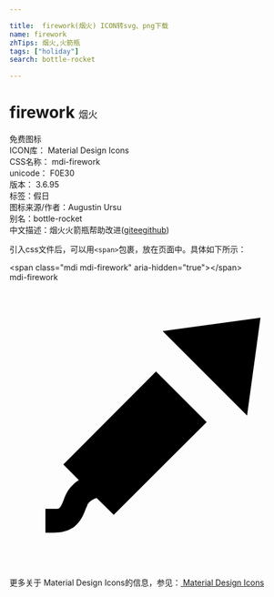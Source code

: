 ```yaml
---

title:  firework(烟火) ICON转svg、png下载
name: firework
zhTips: 烟火,火箭瓶
tags: ["holiday"]
search: bottle-rocket

---
```


# firework  <small style="font-size: 60%;font-weight: 100">烟火</small>


<div class="detail-page">
<p>
<span><span class="badge-success badge">免费图标</span> </span>
<br/>
<span>
ICON库：
<span class="badge-secondary badge">Material Design Icons</span> 
</span>
<br/>
<span>
CSS名称：
<span class="badge-secondary badge">mdi-firework</span> 
</span>
<br/>
<span>
unicode：
<span class="badge-secondary badge">F0E30</span> 
<copy-btn content='F0E30' btn-title=""></copy-btn>
<copy-btn :content='String.fromCodePoint(parseInt("F0E30", 16))' btn-title="复制U"></copy-btn>
</span>
<br/>
<span>
版本：
<span class="badge-secondary badge">3.6.95</span> 
</span><br/><span>标签：<span class="badge-light badge"><router-link to="/tags/holiday.html">假日</router-link></span></span>
<br/>
<span>图标来源/作者：<span class="badge-light badge">Augustin Ursu</span></span> 
<br/>
<span>别名：<span class="badge-light badge">bottle-rocket</span></span><br/><span class="zh-detail">中文描述：<span class="badge-primary badge">烟火</span><span class="badge-primary badge">火箭瓶</span><span class="help-link"><span>帮助改进</span>(<a href="https://gitee.com/liuwave/icon-helper/edit/master/json/material/firework.json" target="_blank" rel="noopener noreferrer">gitee</a><a href="https://github.com/liuwave/icon-helper/edit/master/json/material/firework.json" target="_blank" rel="noopener noreferrer">github</a></span>)</span><br/>
</p>
</div>
<div class="alert alert-dark">
  <i class="mdi mdi-firework mdi-48px"></i>
  <i class="mdi mdi-firework mdi-36px"></i>
  <i class="mdi mdi-firework mdi-24px"></i>
  <i class="mdi mdi-firework mdi-18px"></i>
</div>
<div>
  <p>引入css文件后，可以用<code>&lt;span&gt;</code>包裹，放在页面中。具体如下所示：    
  </p>
  <div class="alert alert-primary" style="font-size: 14px">
    &lt;span class="mdi mdi-firework" aria-hidden="true"&gt;&lt;/span&gt;
    <copy-btn content='<span class="mdi mdi-firework" aria-hidden="true"></span>'></copy-btn>
  </div>
  <div class="alert alert-secondary">
    <i class="mdi mdi-firework"
    style="font-size: 24px"
    aria-hidden="true"></i> mdi-firework
    <copy-btn content="mdi-firework" btn-title="复制图标名称"></copy-btn>
  </div>
</div>
<div id="svg" class="svg-wrap">
<svg xmlns="http://www.w3.org/2000/svg" viewBox="0 0 24 24"><path d="M5.8,16.59L4.5,15.28L12.26,7.5L16.5,11.74L8.72,19.5L7.29,18.09C7.04,18.16 6.8,18.28 6.63,18.5C6.57,18.57 6.5,18.65 6.5,18.74C6.42,18.88 6.38,19 6.32,19.15C6.21,19.42 6.09,19.69 5.93,19.93C5.81,20.1 5.68,20.26 5.53,20.39C5.42,20.5 5.29,20.59 5.16,20.66C5.08,20.71 5,20.76 4.9,20.79C4.3,21.04 3.63,21 3,21V19C3.23,19 3.83,19 3.9,19C4,19 4.08,19 4.16,18.94C4.18,18.92 4.19,18.91 4.21,18.89C4.28,18.81 4.34,18.7 4.39,18.6C4.47,18.42 4.53,18.24 4.6,18.06L4.64,17.96C4.76,17.69 4.9,17.45 5.08,17.23C5.18,17.1 5.3,17 5.42,16.87C5.54,16.77 5.66,16.67 5.8,16.59M21,3L19.88,11.19L12.81,4.12L21,3Z" /></svg>
</div>
<detail full-name='mdi-firework'></detail>
    
<div><p>更多关于 Material Design Icons的信息，参见：<a target="_blank" href="https://iconhelper.cn/material.html"> Material Design Icons</a>
</p></div>

